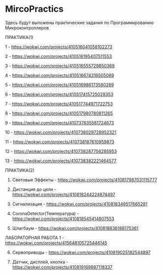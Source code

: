 # MircoPractics

Здесь будут выложены практические задания по Программированию Микроконтроллеров

ПРАКТИКА(1)

1 - https://wokwi.com/projects/410516041058102273 

2 - https://wokwi.com/projects/410516195407511553

3 - https://wokwi.com/projects/410516555729850369

4 - https://wokwi.com/projects/410516674316505089

5 - https://wokwi.com/projects/410516986173580289

6 - https://wokwi.com/projects/410517415725028353

7 - https://wokwi.com/projects/410517744971722753

8 - https://wokwi.com/projects/410517980780811265

9 - https://wokwi.com/projects/410737635581724673

10 - https://wokwi.com/projects/410738029728952321

11 - https://wokwi.com/projects/410738187610959873

12 - https://wokwi.com/projects/410738287756285953

13 - https://wokwi.com/projects/410738382221464577

ПРАКТИКА(2)

1. Световые Эффекты - https://wokwi.com/projects/410817987031115777

2. Дистанция до цели - https://wokwi.com/projects/410818244224874497

3. Сигнализация - https://wokwi.com/projects/410818349517665281

4. CoronaDetector(Температура) - https://wokwi.com/projects/410818545414807553

5. Шлагбаум - https://wokwi.com/projects/410818836188175361


ЛАБОРАТОРНАЯ РАБОТА 1 - https://wokwi.com/projects/415648105725446145

6. Сервоприводы - https://wokwi.com/projects/410819025182544897

7. Датчик, дисплей, кнопка - https://wokwi.com/projects/410819169887118337
